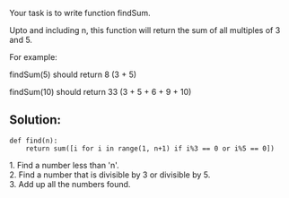 Your task is to write function findSum.

Upto and including n, this function will return the sum of all multiples of 3 and 5.

For example:

findSum(5) should return 8 (3 + 5)

findSum(10) should return 33 (3 + 5 + 6 + 9 + 10)

## Solution:

```
def find(n):
    return sum([i for i in range(1, n+1) if i%3 == 0 or i%5 == 0])
```

1\. Find a number less than 'n'.  
2. Find a number that is divisible by 3 or divisible by 5.  
3. Add up all the numbers found.